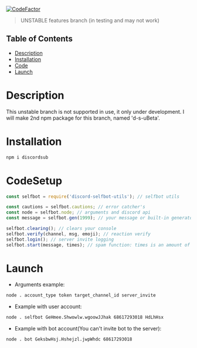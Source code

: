 [![CodeFactor](https://www.codefactor.io/repository/github/nyandimon/discord-selfbotutils/badge)](https://www.codefactor.io/repository/github/nyandimon/discord-selfbotutils)

> UNSTABLE features branch (in testing and may not work)

## Table of Contents

  - [Description](#Description)
  - [Installation](#Installation)
  - [Code](#CodeSetup)
  - [Launch](#Launch)

# Description
This unstable branch is not supported in use, it only under development. I will make 2nd npm package for this branch, named 'd-s-uBeta'. 
# Installation
```bash 
npm i discordsub
```
# CodeSetup
```javascript
const selfbot = require('discord-selfbot-utils'); // selfbot utils

const cautions = selfbot.cautions; // error catcher's
const node = selfbot.node; // arguments and discord api
const message = selfbot.gen(1999); // your message or built-in generator. You can put here everything after operator '='

selfbot.clearing(); // clears your console
selfbot.verify(channel, msg, emoji); // reaction verify
selfbot.login(); // server invite logging
selfbot.start(message, times); // spam function: times is an amount of messages; message - message variable
```
# Launch
* Arguments example:
 ```bash
node . account_type token target_channel_id server_invite
```
* Example with user account:
```bash
node . selfbot GeHmee.Shwowlw.wgoowJJhak 68617293018 HdLhHsx
```
* Example with bot account(You can't invite bot to the server):
```bash
node . bot GeksbwHsj.Hshejzl.jwpWhdc 68617293018
```